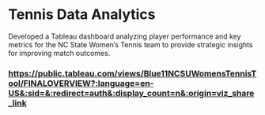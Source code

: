 # Tennis Data Analytics
Developed a Tableau dashboard analyzing player performance and key metrics for the NC State Women’s Tennis team to provide strategic insights for improving match outcomes.
### https://public.tableau.com/views/Blue11NCSUWomensTennisTool/FINALOVERVIEW?:language=en-US&:sid=&:redirect=auth&:display_count=n&:origin=viz_share_link
